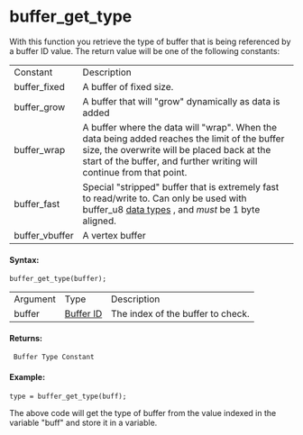 # buffer_get_type

With this function you retrieve the type of buffer that is
being referenced by a buffer ID value. The return value will be one of
the following constants:

|                  |                                                                                                                                                                                                                       |
|------------------|-----------------------------------------------------------------------------------------------------------------------------------------------------------------------------------------------------------------------|
| Constant         | Description                                                                                                                                                                                                           |
|  buffer_fixed    | A buffer of fixed size.                                                                                                                                                                                               |
|  buffer_grow     | A buffer that will "grow" dynamically as data is added                                                                                                                                                                |
|  buffer_wrap     | A buffer where the data will "wrap". When the data being added reaches the limit of the buffer size, the overwrite will be placed back at the start of the buffer, and further writing will continue from that point. |
|  buffer_fast     | Special "stripped" buffer that is extremely fast to read/write to. Can only be used with buffer_u8 [data types](buffer_read) , and *must* be 1 byte aligned.                                                      |
|  buffer_vbuffer  | A vertex buffer                                                                                                                                                                                                       |

#### Syntax:

``` gml
buffer_get_type(buffer);
```

|          |                                                                                       |                                   |
|----------|---------------------------------------------------------------------------------------|-----------------------------------|
| Argument | Type                                                                                  | Description                       |
| buffer   |  [Buffer ID](../../../../GameMaker_Language/GML_Reference/Buffers/buffer_create)  | The index of the buffer to check. |

#### Returns:

``` gml
 Buffer Type Constant
```

#### Example:

``` gml
type = buffer_get_type(buff);
```

The above code will get the type of buffer from the value indexed in the
variable "buff" and store it in a variable.
